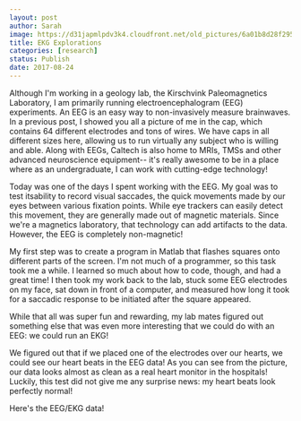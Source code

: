 ```yaml
---
layout: post
author: Sarah
image: https://d31japmlpdv3k4.cloudfront.net/old_pictures/6a01b8d28f2955970c01bb09b4db16970d-pi.jpg
title: EKG Explorations
categories: [research]
status: Publish
date: 2017-08-24
---
```



Although I'm working in a geology lab, the Kirschvink Paleomagnetics Laboratory, I am primarily running electroencephalogram (EEG) experiments. An EEG is an easy way to non-invasively measure brainwaves. In a previous post, I showed you all a picture of me in the cap, which contains 64 different electrodes and tons of wires. We have caps in all different sizes here, allowing us to run virtually any subject who is willing and able. Along with EEGs, Caltech is also home to MRIs, TMSs and other advanced neuroscience equipment-- it's really awesome to be in a place where as an undergraduate, I can work with cutting-edge technology! 

Today was one of the days I spent working with the EEG. My goal was to test itsability to record visual saccades, the quick movements made by our eyes between various fixation points. While eye trackers can easily detect this movement, they are generally made out of magnetic materials. Since we're a magnetics laboratory, that technology can add artifacts to the data. However, the EEG is completely non-magnetic!

My first step was to create a program in Matlab that flashes squares onto different parts of the screen. I'm not much of a programmer, so this task took me a while. I learned so much about how to code, though, and had a great time! I then took my work back to the lab, stuck some EEG electrodes on my face, sat down in front of a computer, and measured how long it took for a saccadic response to be initiated after the square appeared.

While that all was super fun and rewarding, my lab mates figured out something else that was even more interesting that we could do with an EEG: we could run an EKG!

We figured out that if we placed one of the electrodes over our hearts, we could see our heart beats in the EEG data! As you can see from the picture, our data looks almost as clean as a real heart monitor in the hospitals! Luckily, this test did not give me any surprise news: my heart beats look perfectly normal!

<div class="photo-caption caption-xid-6a01b8d28f2955970c01bb09b4db16970d" id="caption-xid-6a01b8d28f2955970c01bb09b4db16970d">Here's the EEG/EKG data!

